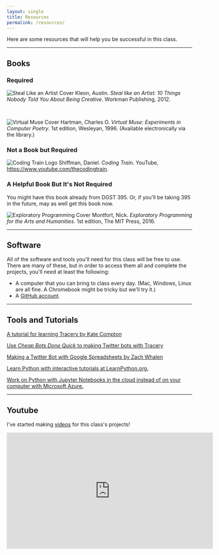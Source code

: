 ```yaml
---
layout: single
title: Resources
permalink: /resources/
---
```


Here are some resources that will help you be successful in this class.

---

## Books

<h3 style="clear:left">Required</h3>

<img class="rt" src="{{ site.baseurl }}/images/steal.jpg" alt="Steal Like an Artist Cover" /> Kleon, Austin. _Steal like an Artist: 10 Things Nobody Told You About Being Creative_. Workman Publishing, 2012.

<br style="clear:left" />

<img class="rt" src="{{ site.baseurl }}/images/virtualmuse.jpg" alt="Virtual Muse Cover" /> Hartman, Charles O. _Virtual Muse: Experiments in Computer Poetry_. 1st edition, Wesleyan, 1996. (Available electronically via the library.)

<h3 style="clear:left">Not a Book but Required</h3>

<img class="rt" src="{{ site.baseurl }}/images/coding-train.jpg" alt="Coding Train Logo" /> Shiffman, Daniel. _Coding Train_. YouTube, <a href="https://www.youtube.com/thecodingtrain">https://www.youtube.com/thecodingtrain</a>.


<h3 style="clear:left">A Helpful Book But It's Not Required</h3>
You might have this book already from DGST 395. Or, if you'll be taking 395 in the future, may as well get this book now.

<img class="rt" src="{{ site.baseurl }}/images/ep.jpg" alt="Exploratory Programming Cover" /> Montfort, Nick. _Exploratory Programming for the Arts and Humanities_. 1st edition, The MIT Press, 2016.

---

## Software

All of the software and tools you'll need for this class will be free to use. There are many of these, but in order to access them all and complete the projects, you'll need at least the following:

 - A computer that you can bring to class every day. (Mac, Windows, Linux are all fine. A Chromebook might be tricky but we'll try it.)
 - A <a href="http://www.github.com">GitHub account</a>.

 ---

## Tools and Tutorials

<a href="http://www.crystalcodepalace.com/traceryTut.html">A tutorial for learning Tracery by Kate Compton</a>

<a href="http://cheapbotsdonequick.com">Use _Cheap Bots Done Quick_ to making Twitter bots with Tracery</a>

<a href="https://zachwhalen.github.io/ssbot/">Making a Twitter Bot with Google Spreadsheets by Zach Whalen</a>

<a href="http://www.learnpython.org">Learn Python with interactive tutorials at LearnPython.org.</a>

<a href="http://notebooks.azure.com">Work on Python with Jupyter Notebooks in the cloud instead of on your computer with Microsoft Azure.</a>

---

## Youtube

I've started making [videos](https://www.youtube.com/zachwhalen) for this class's projects! 

<iframe width="560" height="315" src="https://www.youtube.com/embed/xwyd1xEn5d8" frameborder="0" allow="autoplay; encrypted-media" allowfullscreen></iframe>








